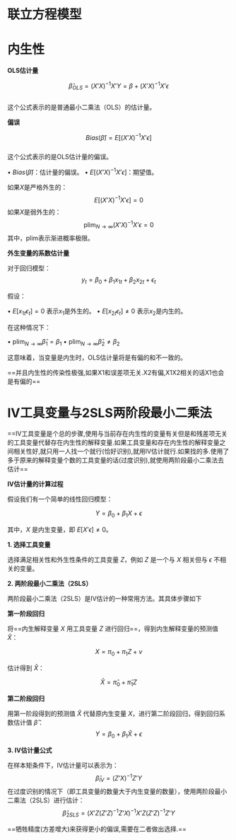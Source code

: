 
# 联立方程模型



# 内生性

**OLS估计量**

$$ \hat{\beta}_{OLS} = (X’X)^{-1} X’Y = \beta + (X’X)^{-1} X’\epsilon $$  
这个公式表示的是普通最小二乘法（OLS）的估计量。

**偏误**

$$ Bias(\hat{\beta}) = E[(X’X)^{-1} X’\epsilon] $$  
这个公式表示的是OLS估计量的偏误。

• $Bias(\hat{\beta})$：估计量的偏误。
• $E[(X’X)^{-1} X’\epsilon]$：期望值。

如果$X$是严格外生的：
$$ E[(X’X)^{-1} X’\epsilon] = 0 $$
如果$X$是弱外生的：
$$ \text{plim}_{N \to \infty} (X’X)^{-1} X’\epsilon = 0 $$
其中，$\text{plim}$表示渐进概率极限。

**外生变量的系数估计量**

对于回归模型：
$$ y_t = \beta_0 + \beta_1 x_{1t} + \beta_2 x_{2t} + \epsilon_t $$

假设：

• $E[x_{1t}\epsilon_t] = 0$ 表示$x_1$是外生的。
• $E[x_{2t}\epsilon_t] \neq 0$ 表示$x_2$是内生的。

在这种情况下：

• $\text{plim}_{N \to \infty} \hat{\beta}_1 = \beta_1$
• $\text{plim}_{N \to \infty} \hat{\beta}_2 \neq \beta_2$

这意味着，当变量是内生时，OLS估计量将是有偏的和不一致的。

==并且内生性的传染性极强,如果X1和误差项无关.X2有偏,X1X2相关的话X1也会是有偏的==

# IV工具变量与2SLS两阶段最小二乘法

==IV工具变量是个总的步骤,使用与当前存在内生性的变量有关但是和残差项无关的工具变量代替存在内生性的解释变量.如果工具变量和存在内生性的解释变量之间相关性好,就只用一人找一个就行(恰好识别),就用IV估计就行.如果找的多.使用了多于原来的解释变量个数的工具变量的话(过度识别),就使用两阶段最小二乘法去估计==

**IV估计量的计算过程**

假设我们有一个简单的线性回归模型：

$$ Y = \beta_0 + \beta_1 X + \epsilon $$

其中，$X$ 是内生变量，即 $E[X’\epsilon] \neq 0$。  

**1. 选择工具变量**

选择满足相关性和外生性条件的工具变量 $Z$，例如 $Z$ 是一个与 $X$ 相关但与 $\epsilon$ 不相关的变量。

**2. 两阶段最小二乘法（2SLS）**

两阶段最小二乘法（2SLS）是IV估计的一种常用方法。其具体步骤如下  

**第一阶段回归**

将==内生解释变量 $X$ 用工具变量 $Z$ 进行回归==，得到内生解释变量的预测值 $\hat{X}$：
  
$$ X = \pi_0 + \pi_1 Z + v $$

估计得到 $\hat{X}$：

$$ \hat{X} = \hat{\pi}_0 + \hat{\pi}_1 Z $$

**第二阶段回归**

用第一阶段得到的预测值 $\hat{X}$ 代替原内生变量 $X$，进行第二阶段回归，得到回归系数估计值 $\hat{\beta}$：
$$ Y = \beta_0 + \beta_1 \hat{X} + \epsilon $$

**3. IV估计量公式**

在样本矩条件下，IV估计量可以表示为：
$$ \hat{\beta}_{IV} = (Z’X)^{-1} Z’Y $$
在过度识别的情况下（即工具变量的数量大于内生变量的数量），使用两阶段最小二乘法（2SLS）进行估计：
$$ \hat{\beta}_{2SLS} = (X’Z(Z’Z)^{-1}Z’X)^{-1} X’Z(Z’Z)^{-1}Z’Y $$

==牺牲精度(方差增大)来获得更小的偏误,需要在二者做出选择.==
